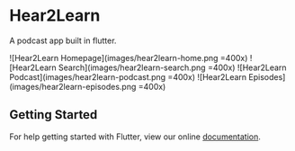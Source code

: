 # Hear2Learn

A podcast app built in flutter.

![Hear2Learn Homepage](images/hear2learn-home.png =400x)
![Hear2Learn Search](images/hear2learn-search.png =400x)
![Hear2Learn Podcast](images/hear2learn-podcast.png =400x)
![Hear2Learn Episodes](images/hear2learn-episodes.png =400x)

## Getting Started

For help getting started with Flutter, view our online
[documentation](https://flutter.io/).

